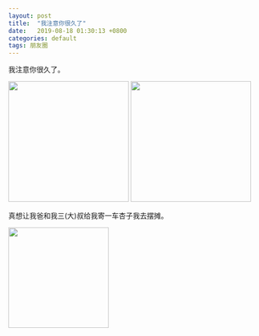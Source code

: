 ```yaml
---
layout: post
title:  "我注意你很久了"
date:   2019-08-18 01:30:13 +0800
categories: default
tags: 朋友圈
---
```

我注意你很久了。


<img src="https://s2.ax1x.com/2019/08/26/mhu5cj.jpg" width="240"/>
<img src="https://s2.ax1x.com/2019/08/26/mhuh9g.jpg" width="240"/>

真想让我爸和我三(大)叔给我寄一车杏子我去摆摊。


<img src="https://upload.cc/i1/2019/08/26/WrVKnZ.jpg" width="200">